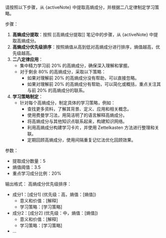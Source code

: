 请按照以下步骤，从 {activeNote} 中提取高熵成分，并根据二八定律制定学习策略。

步骤：
1. **高熵成分提取**：按照 [[高熵成分提取]] 笔记中的步骤，从 {activeNote} 中提取高熵成分。
2. **高熵成分优先级排序**：按照熵值从高到低对高熵成分进行排序，熵值越高，优先级越高。
3. **二八定律应用**：
    - 集中精力学习前 20% 的高熵成分，确保深入理解和掌握。
    - 对于剩余 80% 的高熵成分，采取以下策略：
        - 如果对理解前 20% 的高熵成分没有帮助，可以直接忽略。
        - 如果对理解前 20% 的高熵成分有帮助，可以简化或概括，重点关注其与前 20% 的高熵成分的联系。
4. **学习策略制定**：
    - 针对每个高熵成分，制定具体的学习策略，例如：
        - 查找更多资料，了解其背景、定义、应用和相关概念。
        - 使用费曼学习法，用简洁明了的语言解释高熵成分。
        - 将高熵成分与其他知识点联系起来，构建知识网络。
        - 利用高熵成分构建学习卡片，并使用 Zettelkasten 方法进行整理和关联。
        - 定期回顾高熵成分，使用间隔重复记忆法优化回顾效果。

参数：
- 提取成分数量：5
- 熵值阈值：3.5
- 重点学习成分比例：20%

输出格式：
高熵成分优先级排序：
- 成分1：[成分1] (优先级：高，熵值：[熵值])
  - 意义和价值：[解释]
  - 学习策略：[学习策略]
- 成分2：[成分2] (优先级：中，熵值：[熵值])
  - 意义和价值：[解释]
  - 学习策略：[学习策略]
- ...